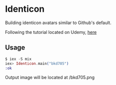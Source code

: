 # Identicon

Building identicon avatars similar to Github's default.

Following the tutorial located on Udemy,
[here](udemy.com/the-complete-elixir-and-phoenix-bootcamp-and-tutorial/)

## Usage

```elixir
$ iex -S mix
iex> Identicon.main("bkd705")
:ok
```

Output image will be located at <rootDir>/bkd705.png
